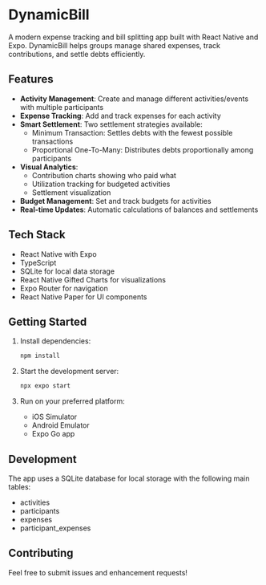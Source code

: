 # DynamicBill

A modern expense tracking and bill splitting app built with React Native and Expo. DynamicBill helps groups manage shared expenses, track contributions, and settle debts efficiently.

## Features

- **Activity Management**: Create and manage different activities/events with multiple participants
- **Expense Tracking**: Add and track expenses for each activity
- **Smart Settlement**: Two settlement strategies available:
  - Minimum Transaction: Settles debts with the fewest possible transactions
  - Proportional One-To-Many: Distributes debts proportionally among participants
- **Visual Analytics**:
  - Contribution charts showing who paid what
  - Utilization tracking for budgeted activities
  - Settlement visualization
- **Budget Management**: Set and track budgets for activities
- **Real-time Updates**: Automatic calculations of balances and settlements

## Tech Stack

- React Native with Expo
- TypeScript
- SQLite for local data storage
- React Native Gifted Charts for visualizations
- Expo Router for navigation
- React Native Paper for UI components

## Getting Started

1. Install dependencies:

   ```bash
   npm install
   ```

2. Start the development server:

   ```bash
   npx expo start
   ```

3. Run on your preferred platform:
   - iOS Simulator
   - Android Emulator
   - Expo Go app

## Development

The app uses a SQLite database for local storage with the following main tables:

- activities
- participants
- expenses
- participant_expenses

## Contributing

Feel free to submit issues and enhancement requests!
